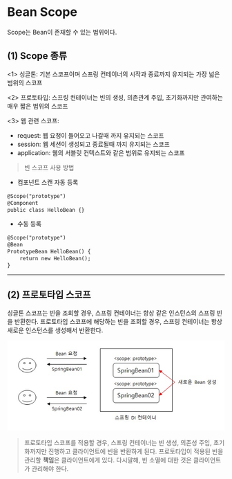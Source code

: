 # Bean Scope
Scope는 Bean이 존재할 수 있는 범위이다.

## (1) Scope 종류
<1> 싱글톤: 기본 스코프이며 스프링 컨테이너의 시작과 종료까지 유지되는 가장 넒은 범위의 스코프

<2> 프로토타입: 스프링 컨테이너는 빈의 생성, 의존관계 주입, 초기화까지만 관여하는 매우 짧은 범위의 스코프

<3> 웹 관련 스코프:

* request: 웹 요청이 들어오고 나갈때 까지 유지되는 스코프
* session: 웹 세션이 생성되고 종료될때 까지 유지되는 스코프
* application: 웹의 서블릿 컨텍스트와 같은 범위로 유지되는 스코프

> 빈 스코프 사용 방법
* 컴포넌트 스캔 자동 등록
```
@Scope("prototype")
@Component
public class HelloBean {}
```

* 수동 등록
```
@Scope("prototype")
@Bean
PrototypeBean HelloBean() {
    return new HelloBean();
}
```

---
## (2) 프로토타입 스코프
싱글톤 스코프는 빈을 조회할 경우, 스프링 컨테이너는 항상 같은 인스턴스의 스프링 빈을 반환한다.
프로토타입 스코프에 해당하는 빈을 조회할 경우, 스프링 컨테이너는 항상 새로운 인스턴스를 생성해서 반환한다.

<center>

![Prototype Scope](./image/ProtoTypeScope.jpg)

</center>

> 프로토타입 스코프를 적용할 경우, 스프링 컨테이너는 빈 생성, 의존성 주입, 초기화까지만 진행하고 클라이언트에 빈을 반환하게 된다. 프로토타입이 적용된 빈을 관리할 **책임**은 클라이언트에게 있다. 다시말해, 빈 소멸에 대한 것은 클라이언트가 관리해야 한다.

